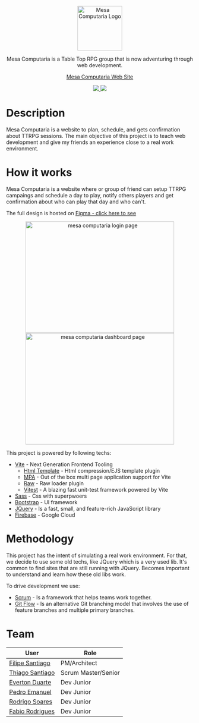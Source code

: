 <p align="center">
  <a href="https://mesa-computaria.firebaseapp.com/home/" target="_blank">
    <img src="https://i.imgur.com/4TwgBpF.png" width="120" alt="Mesa Computaria Logo" />
  </a>
</p>

<p align="center">
  Mesa Computaria is a Table Top RPG group that is now adventuring through web development.
</p>

<p align="center"><a href="https://mesa-computaria.firebaseapp.com/home/" target="_blank">Mesa Computaria Web Site</a></p>

<p align="center">
  <a href="https://github.com/feelsantiago/mesa-computaria/actions/workflows/ci.yml" target="_blank">
    <img src="https://github.com/feelsantiago/mesa-computaria/actions/workflows/ci.yml/badge.svg"></img>
  </a>
  <a href="https://codecov.io/gh/feelsantiago/mesa-computaria" target="_blank">
    <img src="https://codecov.io/gh/feelsantiago/mesa-computaria/branch/develop/graph/badge.svg?token=VDRZDKT1T3"/>
  </a>
</p>

# Description

Mesa Computaria is a website to plan, schedule, and gets confirmation about TTRPG sessions. The main objective of this project is to teach web development and
give my friends an experience close to a real work environment.

# How it works

Mesa Computaria is a website where or group of friend can setup TTRPG campaings and schedule a day to play, notify others players and get confirmation about who can play
that day and who can't.

The full design is hosted on [Figma - click here to see](https://www.figma.com/file/rlgCYGDv0GpuYkemRqz3S2/MesaComputaria?node-id=0%3A1)

<p align="center">
  <img src="https://i.imgur.com/KnFSWmF.png" width="400" height="300" alt="mesa computaria login page"/>
  <img src="https://i.imgur.com/BwnO4or.png" width="400" height="300" alt="mesa computaria dashboard page"/>
</p>

This project is powered by following techs:

-   [Vite](https://vitejs.dev) - Next Generation Frontend Tooling
    -   [Html Template](https://github.com/vbenjs/vite-plugin-html) - Html compression/EJS template plugin
    -   [MPA](https://github.com/IndexXuan/vite-plugin-mpa) - Out of the box multi page application support for Vite
    -   [Raw](https://github.com/zhangyuang/vite-raw-plugin) - Raw loader plugin
    -   [Vitest](https://vitest.dev) - A blazing fast unit-test framework powered by Vite
-   [Sass](https://sass-lang.com) - Css with superpwoers
-   [Bootstrap](https://getbootstrap.com) - UI framework
-   [JQuery](https://jquery.com) - Is a fast, small, and feature-rich JavaScript library
-   [Firebase](https://firebase.google.com) - Google Cloud

# Methodology

This project has the intent of simulating a real work environment. For that, we decide to use some old techs, like JQuery which is a very used lib.
It's common to find sites that are still running with JQuery. Becomes important to understand and learn how these old libs work.

To drive development we use:

-   [Scrum](https://www.atlassian.com/agile/scrum) - Is a framework that helps teams work together.
-   [Git Flow](https://www.atlassian.com/git/tutorials/comparing-workflows/gitflow-workflow) - Is an alternative Git branching model that involves the use of feature branches and multiple primary branches.

# Team

| User                                                         | Role                |
| ------------------------------------------------------------ | ------------------- |
| [Filipe Santiago](https://github.com/feelsantiago)           | PM/Architect        |
| [Thiago Santiago](https://github.com/tvps20)                 | Scrum Master/Senior |
| [Everton Duarte](https://github.com/EvertonDuarteGuimaraes)  | Dev Junior          |
| [Pedro Emanuel](https://github.com/pedroemanuel42)           | Dev Junior          |
| [Rodrigo Soares](https://github.com/RodrigoSoaresNascimento) | Dev Junior          |
| [Fabio Rodrigues]()                                          | Dev Junior          |
